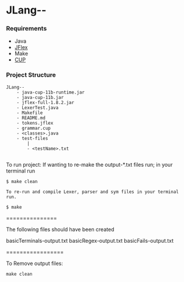 # JLang--





### Requirements
- Java
- [JFlex](https://github.com/jflex-de/jflex/releases)
- Make
- [CUP](http://www2.cs.tum.edu/projects/cup/install.php)

### Project Structure

```
JLang--
    - java-cup-11b-runtime.jar
    - java-cup-11b.jar
    - jflex-full-1.8.2.jar
    - LexerTest.java
    - Makefile
    - README.md
    - tokens.jflex
    - grammar.cup
    - <classes>.java
    - test-files
        |
        - <testName>.txt
    
```


To run project:
	If wanting to re-make the output-*.txt files run; in your terminal run

	$ make clean
	
	To re-run and compile Lexer, parser and sym files in your terminal run.

	$ make

===============

The following files should have been created

basicTerminals-output.txt
basicRegex-output.txt
basicFails-output.txt

=================

To Remove output files:

	make clean